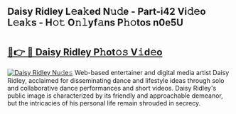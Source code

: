 ## Daisy Ridley L𝚎a𝚔ed N𝚞𝚍e - Part-i42 Vi𝚍𝚎o L𝚎a𝚔s - H𝚘𝚝 O𝚗𝚕yf𝚊ns P𝚑𝚘tos n0e5U

# <h2><a href="http://kf6m5ta.oniu.top/?m=Daisy+Ridley">🔗👉 🔴 Daisy Ridley P𝚑ot𝚘𝚜 V𝚒d𝚎o</a></h2>

[![Daisy Ridley Nu𝚍e𝚜](https://i.imgur.com/0qMVB7G.gif)](http://kf6m5ta.oniu.top/?m=Daisy+Ridley)
Web-based entertainer and digital media artist Daisy Ridley, acclaimed for disseminating dance and lifestyle ideas through solo and collaborative dance performances and short videos. Daisy Ridley's public image is characterized by its friendly and approachable demeanor, but the intricacies of his personal life remain shrouded in secrecy.  

